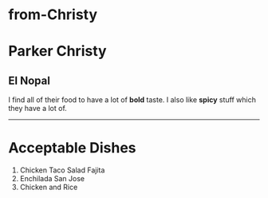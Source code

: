 # from-Christy

# Parker Christy
## El Nopal
I find all of their food to have a lot of **bold** taste. I also like **spicy** stuff which they have a lot of.

---

# Acceptable Dishes

1. Chicken Taco Salad Fajita
2. Enchilada San Jose
3. Chicken and Rice